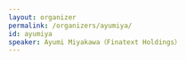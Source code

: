 ```yaml
---
layout: organizer
permalink: /organizers/ayumiya/
id: ayumiya
speaker: Ayumi Miyakawa（Finatext Holdings）
---
```

